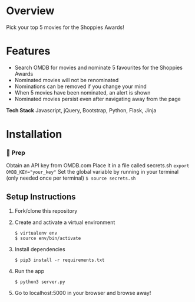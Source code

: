 # Overview

Pick your top 5 movies for the Shoppies Awards! 

# Features

* Search OMDB for movies and nominate 5 favourites for the Shoppies Awards
* Nominated movies will not be renominated 
* Nominations can be removed if you change your mind
* When 5 movies have been nominated, an alert is shown
* Nominated movies persist even after navigating away from the page 

**Tech Stack** Javascript, jQuery, Bootstrap, Python, Flask, Jinja 


# Installation 

### 🔑 Prep
Obtain an API key from OMDB.com
Place it in a file called secrets.sh
    ```export OMDB_KEY="your_key"```
Set the global variable by running in your terminal (only needed once per terminal)
    ```$ source secrets.sh```

## Setup Instructions

1. Fork/clone this repository 
2. Create and activate a virtual environment 
    ```
    $ virtualenv env
    $ source env/bin/activate
    ```

3. Install dependencies 

    ```$ pip3 install -r requirements.txt```

4. Run the app 

    ```$ python3 server.py```

5. Go to localhost:5000 in your browser and browse away!
